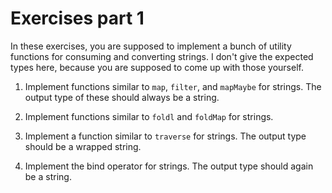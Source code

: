 # Exercises part 1

In these exercises, you are supposed to implement a bunch of utility functions for consuming and converting strings. I don't give the expected types here, because you are supposed to come up with those yourself.

1. Implement functions similar to `map`, `filter`, and `mapMaybe` for strings. The output type of these should always be a string.

2. Implement functions similar to `foldl` and `foldMap` for strings.

3. Implement a function similar to `traverse` for strings. The output type should be a wrapped string.

4. Implement the bind operator for strings. The output type should again be a string.
